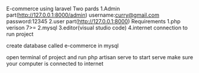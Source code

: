 E-commerce using laravel
Two pards
1.Admin part(http://127.0.0.1:8000/admin) username:curry@gmail.com password:12345
  2.user part(http://127.0.0.1:8000)
Requirements
1.php verison 7>=
2.mysql
3.editor(visual studio code)
4.internet connection to run project

create database called e-commerce in  mysql

open terminal of project and run php artisan serve to start serve
make sure your computer is connected to internet
